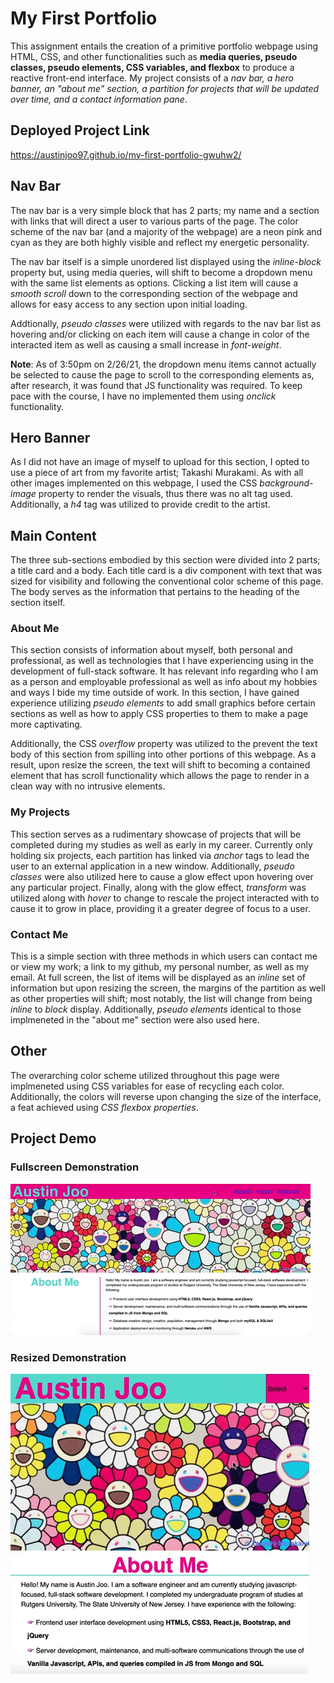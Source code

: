 # My First Portfolio

This assignment entails the creation of a primitive portfolio webpage using HTML, CSS, and other functionalities such as **media queries, pseudo classes, pseudo elements, CSS variables, and flexbox** to produce a reactive front-end interface. My project consists of a *nav bar, a hero banner, an "about me" section, a partition for projects that will be updated over time, and a contact information pane*.

## Deployed Project Link

https://austinjoo97.github.io/my-first-portfolio-gwuhw2/


## Nav Bar

The nav bar is a very simple block that has 2 parts; my name and a section with links that will direct a user to various parts of the page. The color scheme of the nav bar (and a majority of the webpage) are a neon pink and cyan as they are both highly visible and reflect my energetic personality. 

The nav bar itself is a simple unordered list displayed using the *inline-block* property but, using media queries, will shift to become a dropdown menu with the same list elements as options. Clicking a list item will cause a *smooth scroll* down to the corresponding section of the webpage and allows for easy access to any section upon initial loading.

Addtionally, *pseudo classes* were utilized with regards to the nav bar list as hovering and/or clicking on each item will cause a change in color of the interacted item as well as causing a small increase in *font-weight*.

**Note**: As of 3:50pm on 2/26/21, the dropdown menu items cannot actually be selected to cause the page to scroll to the corresponding elements as, after research, it was found that JS functionality was required. To keep pace with the course, I have no implemented them using *onclick* functionality.

## Hero Banner

As I did not have an image of myself to upload for this section, I opted to use a piece of art from my favorite artist; Takashi Murakami. As with all other images implemented on this webpage, I used the CSS *background-image* property to render the visuals, thus there was no alt tag used. Additionally, a *h4* tag was utilized to provide credit to the artist.

## Main Content

The three sub-sections embodied by this section were divided into 2 parts; a title card and a body. Each title card is a div component with text that was sized for visibility and following the conventional color scheme of this page. The body serves as the information that pertains to the heading of the section itself.

### About Me

This section consists of information about myself, both personal and professional, as well as technologies that I have experiencing using in the development of full-stack software. It has relevant info regarding who I am as a person and employable professional as well as info about my hobbies and ways I bide my time outside of work. In this section, I have gained experience utilizing *pseudo elements* to add small graphics before certain sections as well as how to apply CSS properties to them to make a page more captivating.

Additionally, the CSS *overflow* property was utilized to the prevent the text body of this section from spilling into other portions of this webpage. As a result, upon resize the screen, the text will shift to becoming a contained element that has scroll functionality which allows the page to render in a clean way with no intrusive elements.

### My Projects

This section serves as a rudimentary showcase of projects that will be completed during my studies as well as early in my career. Currently only holding six projects, each partition has linked via *anchor* tags to lead the user to an external application in a new window. Additionally, *pseudo classes* were also utilized here to cause a glow effect upon hovering over any particular project. Finally, along with the glow effect, *transform* was utilized along with *hover* to change to rescale the project interacted with to cause it to grow in place, providing it a greater degree of focus to a user.

### Contact Me

This is a simple section with three methods in which users can contact me or view my work; a link to my github, my personal number, as well as my email. At full screen, the list of items will be displayed as an *inline* set of information but upon resizing the screen, the margins of the partition as well as other properties will shift; most notably, the list will change from being *inline* to *block* display. Additionally, *pseudo elements* identical to those implmeneted in the "about me" section were also used here.

## Other

The overarching color scheme utilized throughout this page were implmeneted using CSS variables for ease of recycling each color. Additionally, the colors will reverse upon changing the size of the interface, a feat achieved using *CSS flexbox properties*.

## Project Demo
### Fullscreen Demonstration
![fullscreen demo](./assets/demos/fullscreenDemo.gif)

### Resized Demonstration
![resized demo](./assets/demos/resizedScreenDemo.gif)

